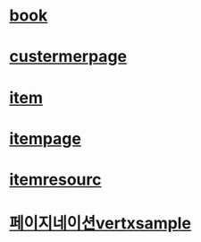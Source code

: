 # [book](Book.java)
#
# [custermerpage](CustomerPage.java)
#
# [item](Item.java)
#
# [itempage](ItemPage.java)
#
# [itemresourc](ItemResource.java)
#
# [페이지네이션vertxsample](pagination-sample.md)